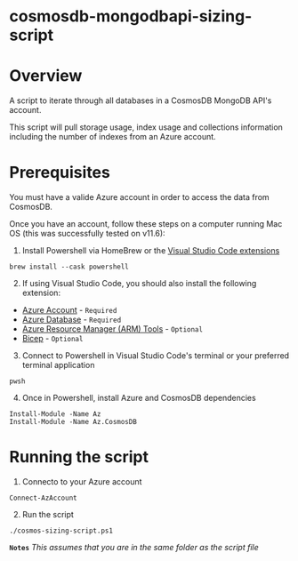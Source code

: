 # cosmosdb-mongodbapi-sizing-script
# Overview 

A script to iterate through all databases in a CosmosDB MongoDB API's account. 

This script will pull storage usage, index usage and collections information including the number of indexes from an Azure account.

# Prerequisites

You must have a valide Azure account in order to access the data from CosmosDB. 

Once you have an account, follow these steps on a computer running Mac OS (this was successfully tested on v11.6):

1. Install Powershell via HomeBrew or the [Visual Studio Code extensions](https://marketplace.visualstudio.com/items?itemName=ms-vscode.PowerShell)
```
brew install --cask powershell
```

2. If using Visual Studio Code, you should also install the following extension: 
- [Azure Account](https://marketplace.visualstudio.com/items?itemName=ms-vscode.azure-account) - `Required`
- [Azure Database](https://marketplace.visualstudio.com/items?itemName=ms-azuretools.vscode-cosmosdb) - `Required`
- [Azure Resource Manager (ARM) Tools](https://marketplace.visualstudio.com/items?itemName=msazurermtools.azurerm-vscode-tools) - `Optional`
- [Bicep](https://marketplace.visualstudio.com/items?itemName=ms-azuretools.vscode-bicep) - `Optional`

3. Connect to Powershell in Visual Studio Code's terminal or your preferred terminal application
```
pwsh
```

4. Once in Powershell, install Azure and CosmosDB dependencies
```
Install-Module -Name Az
Install-Module -Name Az.CosmosDB
```

# Running the script

1. Connecto to your Azure account
```
Connect-AzAccount
```

2. Run the script
```
./cosmos-sizing-script.ps1
```

**`Notes`**
*This assumes that you are in the same folder as the script file*


